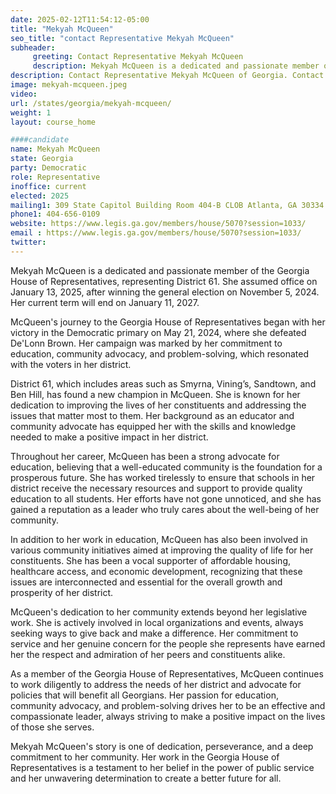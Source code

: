 ```yaml
---
date: 2025-02-12T11:54:12-05:00
title: "Mekyah McQueen"
seo_title: "contact Representative Mekyah McQueen"
subheader:
     greeting: Contact Representative Mekyah McQueen
     description: Mekyah McQueen is a dedicated and passionate member of the Georgia House of Representatives, representing District 61. She assumed office on January 13, 2025, after winning the general election on November 5, 2024. Her current term will end on January 11, 2027.
description: Contact Representative Mekyah McQueen of Georgia. Contact information for Mekyah McQueen includes email address, phone number, and mailing address.
image: mekyah-mcqueen.jpeg
video:
url: /states/georgia/mekyah-mcqueen/
weight: 1
layout: course_home

####candidate
name: Mekyah McQueen
state: Georgia
party: Democratic
role: Representative
inoffice: current
elected: 2025
mailing1: 309 State Capitol Building Room 404-B CLOB Atlanta, GA 30334
phone1: 404-656-0109
website: https://www.legis.ga.gov/members/house/5070?session=1033/
email : https://www.legis.ga.gov/members/house/5070?session=1033/
twitter: 
---
```

Mekyah McQueen is a dedicated and passionate member of the Georgia House of Representatives, representing District 61. She assumed office on January 13, 2025, after winning the general election on November 5, 2024. Her current term will end on January 11, 2027.

McQueen's journey to the Georgia House of Representatives began with her victory in the Democratic primary on May 21, 2024, where she defeated De'Lonn Brown. Her campaign was marked by her commitment to education, community advocacy, and problem-solving, which resonated with the voters in her district.

District 61, which includes areas such as Smyrna, Vining’s, Sandtown, and Ben Hill, has found a new champion in McQueen. She is known for her dedication to improving the lives of her constituents and addressing the issues that matter most to them. Her background as an educator and community advocate has equipped her with the skills and knowledge needed to make a positive impact in her district.

Throughout her career, McQueen has been a strong advocate for education, believing that a well-educated community is the foundation for a prosperous future. She has worked tirelessly to ensure that schools in her district receive the necessary resources and support to provide quality education to all students. Her efforts have not gone unnoticed, and she has gained a reputation as a leader who truly cares about the well-being of her community.

In addition to her work in education, McQueen has also been involved in various community initiatives aimed at improving the quality of life for her constituents. She has been a vocal supporter of affordable housing, healthcare access, and economic development, recognizing that these issues are interconnected and essential for the overall growth and prosperity of her district.

McQueen's dedication to her community extends beyond her legislative work. She is actively involved in local organizations and events, always seeking ways to give back and make a difference. Her commitment to service and her genuine concern for the people she represents have earned her the respect and admiration of her peers and constituents alike.

As a member of the Georgia House of Representatives, McQueen continues to work diligently to address the needs of her district and advocate for policies that will benefit all Georgians. Her passion for education, community advocacy, and problem-solving drives her to be an effective and compassionate leader, always striving to make a positive impact on the lives of those she serves.

Mekyah McQueen's story is one of dedication, perseverance, and a deep commitment to her community. Her work in the Georgia House of Representatives is a testament to her belief in the power of public service and her unwavering determination to create a better future for all.
